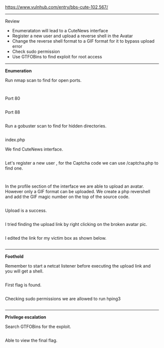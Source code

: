 <!-- wp:paragraph -->
<p><a href="https://www.vulnhub.com/entry/bbs-cute-102,567/" target="_blank" rel="noreferrer noopener">https://www.vulnhub.com/entry/bbs-cute-102,567/</a></p>
<!-- /wp:paragraph -->

<!-- wp:separator -->
<hr class="wp-block-separator has-alpha-channel-opacity"/>
<!-- /wp:separator -->

<!-- wp:paragraph {"align":"center","backgroundColor":"vivid-purple","fontSize":"small"} -->
<p class="has-text-align-center has-vivid-purple-background-color has-background has-small-font-size">Review</p>
<!-- /wp:paragraph -->

<!-- wp:list -->
<ul><!-- wp:list-item -->
<li>Enumerataton will lead to a CuteNews interface</li>
<!-- /wp:list-item -->

<!-- wp:list-item -->
<li>Register a new user and upload a reverse shell in the Avatar</li>
<!-- /wp:list-item -->

<!-- wp:list-item -->
<li>Change the reverse shell format to a GIF format for it to bypass upload error</li>
<!-- /wp:list-item -->

<!-- wp:list-item -->
<li>Check sudo permission </li>
<!-- /wp:list-item -->

<!-- wp:list-item -->
<li>Use GTFOBins to find exploit for root access</li>
<!-- /wp:list-item --></ul>
<!-- /wp:list -->

<!-- wp:separator -->
<hr class="wp-block-separator has-alpha-channel-opacity"/>
<!-- /wp:separator -->

<!-- wp:paragraph {"align":"center","backgroundColor":"luminous-vivid-amber","fontSize":"small"} -->
<p class="has-text-align-center has-luminous-vivid-amber-background-color has-background has-small-font-size"><strong>Enumeration</strong></p>
<!-- /wp:paragraph -->

<!-- wp:paragraph -->
<p>Run nmap scan to find for open ports.</p>
<!-- /wp:paragraph -->

<!-- wp:image {"id":4819,"sizeSlug":"large","linkDestination":"none"} -->
<figure class="wp-block-image size-large"><img src="https://persecure.files.wordpress.com/2022/09/image-364.png?w=688" alt="" class="wp-image-4819"/></figure>
<!-- /wp:image -->

<!-- wp:image {"id":4820,"sizeSlug":"large","linkDestination":"none"} -->
<figure class="wp-block-image size-large"><img src="https://persecure.files.wordpress.com/2022/09/image-365.png?w=1024" alt="" class="wp-image-4820"/></figure>
<!-- /wp:image -->

<!-- wp:paragraph -->
<p>Port 80</p>
<!-- /wp:paragraph -->

<!-- wp:image {"id":4821,"sizeSlug":"large","linkDestination":"none"} -->
<figure class="wp-block-image size-large"><img src="https://persecure.files.wordpress.com/2022/09/image-366.png?w=1024" alt="" class="wp-image-4821"/></figure>
<!-- /wp:image -->

<!-- wp:paragraph -->
<p>Port 88</p>
<!-- /wp:paragraph -->

<!-- wp:image {"id":4823,"sizeSlug":"large","linkDestination":"none"} -->
<figure class="wp-block-image size-large"><img src="https://persecure.files.wordpress.com/2022/09/image-367.png?w=1016" alt="" class="wp-image-4823"/></figure>
<!-- /wp:image -->

<!-- wp:paragraph -->
<p>Run a gobuster scan to find for hidden directories. </p>
<!-- /wp:paragraph -->

<!-- wp:image {"id":4824,"sizeSlug":"large","linkDestination":"none"} -->
<figure class="wp-block-image size-large"><img src="https://persecure.files.wordpress.com/2022/09/image-368.png?w=1024" alt="" class="wp-image-4824"/></figure>
<!-- /wp:image -->

<!-- wp:paragraph -->
<p>index.php</p>
<!-- /wp:paragraph -->

<!-- wp:paragraph -->
<p>We find  CuteNews interface.</p>
<!-- /wp:paragraph -->

<!-- wp:image {"id":4826,"sizeSlug":"large","linkDestination":"none"} -->
<figure class="wp-block-image size-large"><img src="https://persecure.files.wordpress.com/2022/09/image-369.png?w=1024" alt="" class="wp-image-4826"/></figure>
<!-- /wp:image -->

<!-- wp:paragraph -->
<p>Let's register a new user , for the Captcha code we can use /captcha.php to find one.</p>
<!-- /wp:paragraph -->

<!-- wp:image {"id":4828,"sizeSlug":"large","linkDestination":"none"} -->
<figure class="wp-block-image size-large"><img src="https://persecure.files.wordpress.com/2022/09/image-370.png?w=1001" alt="" class="wp-image-4828"/></figure>
<!-- /wp:image -->

<!-- wp:image {"id":4842,"sizeSlug":"large","linkDestination":"none"} -->
<figure class="wp-block-image size-large"><img src="https://persecure.files.wordpress.com/2022/09/image-380.png?w=670" alt="" class="wp-image-4842"/></figure>
<!-- /wp:image -->

<!-- wp:paragraph -->
<p>In the profile section of the interface we are able to upload an avatar. However only a GIF format can be uploaded. We create a php revershell and add the GIF magic number on the top of the source code.</p>
<!-- /wp:paragraph -->

<!-- wp:image {"id":4829,"sizeSlug":"large","linkDestination":"none"} -->
<figure class="wp-block-image size-large"><img src="https://persecure.files.wordpress.com/2022/09/image-371.png?w=708" alt="" class="wp-image-4829"/></figure>
<!-- /wp:image -->

<!-- wp:paragraph -->
<p>Upload is a success.</p>
<!-- /wp:paragraph -->

<!-- wp:image {"id":4830,"sizeSlug":"large","linkDestination":"none"} -->
<figure class="wp-block-image size-large"><img src="https://persecure.files.wordpress.com/2022/09/image-372.png?w=1024" alt="" class="wp-image-4830"/></figure>
<!-- /wp:image -->

<!-- wp:paragraph -->
<p>I tried finding the upload link by right clicking on the broken avatar pic.</p>
<!-- /wp:paragraph -->

<!-- wp:image {"id":4832,"sizeSlug":"large","linkDestination":"none"} -->
<figure class="wp-block-image size-large"><img src="https://persecure.files.wordpress.com/2022/09/image-373.png?w=601" alt="" class="wp-image-4832"/></figure>
<!-- /wp:image -->

<!-- wp:paragraph -->
<p>I edited the link for my victim box as shown below.</p>
<!-- /wp:paragraph -->

<!-- wp:image {"id":4833,"sizeSlug":"large","linkDestination":"none"} -->
<figure class="wp-block-image size-large"><img src="https://persecure.files.wordpress.com/2022/09/image-374.png?w=531" alt="" class="wp-image-4833"/></figure>
<!-- /wp:image -->

<!-- wp:separator -->
<hr class="wp-block-separator has-alpha-channel-opacity"/>
<!-- /wp:separator -->

<!-- wp:paragraph {"align":"center","backgroundColor":"vivid-cyan-blue","fontSize":"small"} -->
<p class="has-text-align-center has-vivid-cyan-blue-background-color has-background has-small-font-size"><strong>Foothold</strong></p>
<!-- /wp:paragraph -->

<!-- wp:paragraph -->
<p>Remember to start a netcat listener before executing the upload link and you will get a shell.</p>
<!-- /wp:paragraph -->

<!-- wp:image {"id":4834,"sizeSlug":"large","linkDestination":"none"} -->
<figure class="wp-block-image size-large"><img src="https://persecure.files.wordpress.com/2022/09/image-375.png?w=1024" alt="" class="wp-image-4834"/></figure>
<!-- /wp:image -->

<!-- wp:paragraph -->
<p>First flag is found.</p>
<!-- /wp:paragraph -->

<!-- wp:image {"id":4835,"sizeSlug":"large","linkDestination":"none"} -->
<figure class="wp-block-image size-large"><img src="https://persecure.files.wordpress.com/2022/09/image-376.png?w=497" alt="" class="wp-image-4835"/></figure>
<!-- /wp:image -->

<!-- wp:paragraph -->
<p>Checking sudo permissions we are allowed to run hping3</p>
<!-- /wp:paragraph -->

<!-- wp:image {"id":4837,"sizeSlug":"large","linkDestination":"none"} -->
<figure class="wp-block-image size-large"><img src="https://persecure.files.wordpress.com/2022/09/image-377.png?w=1024" alt="" class="wp-image-4837"/></figure>
<!-- /wp:image -->

<!-- wp:separator -->
<hr class="wp-block-separator has-alpha-channel-opacity"/>
<!-- /wp:separator -->

<!-- wp:paragraph {"align":"center","backgroundColor":"black","textColor":"white","fontSize":"small"} -->
<p class="has-text-align-center has-white-color has-black-background-color has-text-color has-background has-small-font-size"><strong>Privilege escalation</strong></p>
<!-- /wp:paragraph -->

<!-- wp:paragraph -->
<p>Search GTFOBins for the exploit.</p>
<!-- /wp:paragraph -->

<!-- wp:image {"id":4840,"sizeSlug":"large","linkDestination":"none"} -->
<figure class="wp-block-image size-large"><img src="https://persecure.files.wordpress.com/2022/09/image-379.png?w=939" alt="" class="wp-image-4840"/></figure>
<!-- /wp:image -->

<!-- wp:paragraph -->
<p>Able to view the final flag.</p>
<!-- /wp:paragraph -->

<!-- wp:image {"id":4839,"sizeSlug":"large","linkDestination":"none"} -->
<figure class="wp-block-image size-large"><img src="https://persecure.files.wordpress.com/2022/09/image-378.png?w=1024" alt="" class="wp-image-4839"/></figure>
<!-- /wp:image -->
